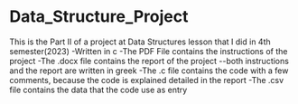 # Data_Structure_Project
This is the Part II of a project at Data Structures lesson that I did in 4th semester(2023) 
-Written in c
-The PDF File contains the instructions of the project
-The .docx file contains the report of the project
--both instructions and the report are written in greek
-The .c file contains the code with a few comments, because the code is explained detailed in the report
-The .csv file contains the data that the code use as entry
